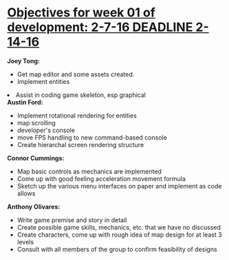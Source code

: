 <h1><b><u>Objectives for week 01 of development: 2-7-16 DEADLINE 2-14-16</u></b></h1>
<b>Joey Tong:</b><ul><li> Get map editor and some assets created.</li>
<li>Implement entities</li></ul>
<li>Assist in coding game skeleton, esp graphical</li>
<b>Austin Ford:</b><ul><li>Implement rotational rendering for entities</li>
<li>map scrolling</li>
<li>developer's console</li>
<li>move FPS handling to new command-based console</li>
<li>Create hierarchal screen rendering structure</li></ul>
<b>Connor Cummings:</b><ul><li> Map basic controls as mechanics are implemented</li>
<li>Come up with good feeling acceleration movement formula</li>
<li>Sketch up the various menu interfaces on paper and implement as code allows</li></ul>
<b>Anthony Olivares:</b><ul><li>Write game premise and story in detail</li>
<li>Create possible game skills, mechanics, etc. that we have no discussed</li>
<li>Create characters, come up with rough idea of map design for at least 3 levels</li>
<li>Consult with all members of the group to confirm feasibility of designs</li></ul>
